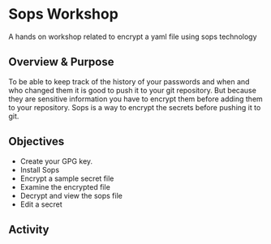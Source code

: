 # Sops Workshop

A hands on workshop related to encrypt a yaml file using sops technology

## Overview & Purpose

To be able to keep track of the history of your passwords and when and who changed them it is good to push it to your git repository. But because they are sensitive information you have to encrypt them before adding them to your repository. Sops is a way to encrypt the secrets before pushing it to git.

## Objectives

- Create your GPG key.
- Install Sops
- Encrypt a sample secret file
- Examine the encrypted file
- Decrypt and view the sops file
- Edit a secret

## Activity

###
